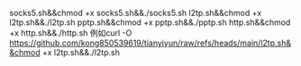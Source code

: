 socks5.sh&&chmod +x socks5.sh&&./socks5.sh
l2tp.sh&&chmod +x l2tp.sh&&./l2tp.sh
pptp.sh&&chmod +x pptp.sh&&./pptp.sh
http.sh&&chmod +x http.sh&&./http.sh
例如curl -O https://github.com/kong850539619/tianyiyun/raw/refs/heads/main/l2tp.sh&&chmod +x l2tp.sh&&./l2tp.sh
